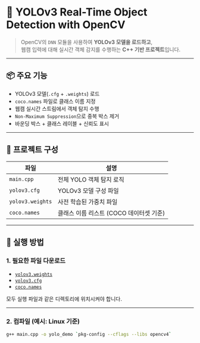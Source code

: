 # 🧠 YOLOv3 Real-Time Object Detection with OpenCV

> OpenCV의 `DNN` 모듈을 사용하여 **YOLOv3 모델을 로드하고**,  
> 웹캠 입력에 대해 실시간 객체 감지를 수행하는 **C++ 기반 프로젝트**입니다.

---

## 📦 주요 기능

- YOLOv3 모델(`.cfg` + `.weights`) 로드
- `coco.names` 파일로 클래스 이름 지정
- 웹캠 실시간 스트림에서 객체 탐지 수행
- `Non-Maximum Suppression`으로 중복 박스 제거
- 바운딩 박스 + 클래스 레이블 + 신뢰도 표시

---

## 📁 프로젝트 구성

| 파일 | 설명 |
|------|------|
| `main.cpp` | 전체 YOLO 객체 탐지 로직 |
| `yolov3.cfg` | YOLOv3 모델 구성 파일 |
| `yolov3.weights` | 사전 학습된 가중치 파일 |
| `coco.names` | 클래스 이름 리스트 (COCO 데이터셋 기준) |

---

## 🚀 실행 방법

### 1. 필요한 파일 다운로드
- [`yolov3.weights`](https://pjreddie.com/media/files/yolov3.weights)
- [`yolov3.cfg`](https://github.com/pjreddie/darknet/blob/master/cfg/yolov3.cfg)
- [`coco.names`](https://github.com/pjreddie/darknet/blob/master/data/coco.names)

모두 실행 파일과 같은 디렉토리에 위치시켜야 합니다.

---

### 2. 컴파일 (예시: Linux 기준)

```bash
g++ main.cpp -o yolo_demo `pkg-config --cflags --libs opencv4`
